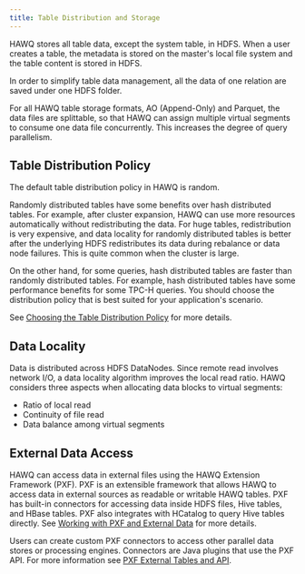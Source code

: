 ```yaml
---
title: Table Distribution and Storage
---
```


HAWQ stores all table data, except the system table, in HDFS. When a user creates a table, the metadata is stored on the master's local file system and the table content is stored in HDFS.

In order to simplify table data management, all the data of one relation are saved under one HDFS folder.

For all HAWQ table storage formats, AO \(Append-Only\) and Parquet, the data files are splittable, so that HAWQ can assign multiple virtual segments to consume one data file concurrently. This increases the degree of query parallelism.

## Table Distribution Policy

The default table distribution policy in HAWQ is random.

Randomly distributed tables have some benefits over hash distributed tables. For example, after cluster expansion, HAWQ can use more resources automatically without redistributing the data. For huge tables, redistribution is very expensive, and data locality for randomly distributed tables is better after the underlying HDFS redistributes its data during rebalance or data node failures. This is quite common when the cluster is large.

On the other hand, for some queries, hash distributed tables are faster than randomly distributed tables. For example, hash distributed tables have some performance benefits for some TPC-H queries. You should choose the distribution policy that is best suited for your application's scenario.

See [Choosing the Table Distribution Policy](/200/hawq/ddl/ddl-table.html) for more details.

## Data Locality

Data is distributed across HDFS DataNodes. Since remote read involves network I/O, a data locality algorithm improves the local read ratio. HAWQ considers three aspects when allocating data blocks to virtual segments:

-   Ratio of local read
-   Continuity of file read
-   Data balance among virtual segments

## External Data Access

HAWQ can access data in external files using the HAWQ Extension Framework (PXF).
PXF is an extensible framework that allows HAWQ to access data in external
sources as readable or writable HAWQ tables. PXF has built-in connectors for
accessing data inside HDFS files, Hive tables, and HBase tables. PXF also
integrates with HCatalog to query Hive tables directly. See [Working with PXF
and External Data](/200/hawq/pxf/PivotalExtensionFrameworkPXF.html) for more
details.

Users can create custom PXF connectors to access other parallel data stores or
processing engines. Connectors are Java plugins that use the PXF API. For more
information see [PXF External Tables and API](/200/hawq/pxf/PXFExternalTableandAPIReference.html).
